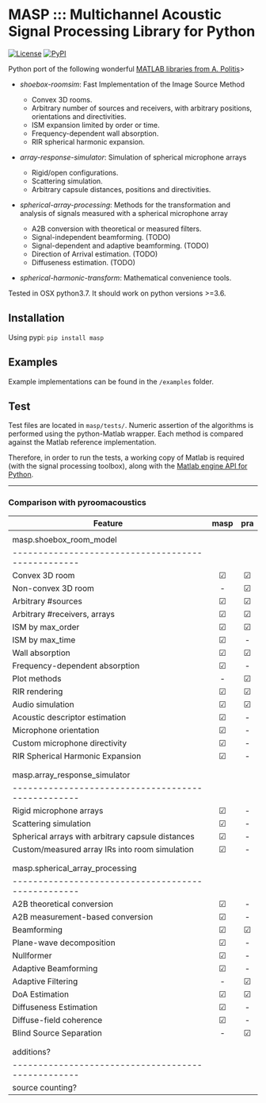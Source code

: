 # MASP ::: Multichannel Acoustic Signal Processing Library for Python

[![License](https://img.shields.io/badge/License-BSD%203--Clause-blue.svg)](https://opensource.org/licenses/BSD-3-Clause)
[![PyPI](https://img.shields.io/badge/python-3.6-blue.svg)]()


Python port of the following wonderful [MATLAB libraries from A. Politis](https://github.com/polarch/)>

* _shoebox-roomsim_: Fast Implementation of the Image Source Method 
    * Convex 3D rooms.
    * Arbitrary number of sources and receivers, with arbitrary positions, orientations and directivities.
    * ISM expansion limited by order or time.
    * Frequency-dependent wall absorption.
    * RIR spherical harmonic expansion.

* _array-response-simulator_: Simulation of spherical microphone arrays
    * Rigid/open configurations.
    * Scattering simulation.
    * Arbitrary capsule distances, positions and directivities.

* _spherical-array-processing_: Methods for the transformation and analysis of signals measured with a spherical microphone array
    * A2B conversion with theoretical or measured filters.
    * Signal-independent beamforming. (TODO)
    * Signal-dependent and adaptive beamforming. (TODO)
    * Direction of Arrival estimation. (TODO)
    * Diffuseness estimation. (TODO)
    
* _spherical-harmonic-transform_: Mathematical convenience tools.

Tested in OSX python3.7. 
It should work on python versions >=3.6. 


## Installation

Using pypi:
`pip install masp`


## Examples

Example implementations can be found in the `/examples` folder. 

## Test
Test files are located in `masp/tests/`.
Numeric assertion of the algorithms is performed using the python-Matlab wrapper.
Each method is compared against the Matlab reference implementation. 

Therefore, in order to run the tests, a working copy of Matlab is required (with the signal processing toolbox), along with the [Matlab engine API for Python](https://www.mathworks.com/help/matlab/matlab_external/install-the-matlab-engine-for-python.html).

__________________

### Comparison with pyroomacoustics


| Feature 	                                        | masp | pra |	
|---	                                            |:---: |:---:|
|                                                   |      |  	 | 
| masp.shoebox_room_model                           |      |  	 | 
| --------------------------------------------------|      |  	 | 
| Convex 3D room 	                                | ☑    | ☑ 	 | 
| Non-convex 3D room                                | -    | ☑ 	 | 
| Arbitrary #sources                                | ☑    | ☑ 	 | 
| Arbitrary #receivers, arrays                      | ☑    | ☑ 	 | 
| ISM by max_order                                  | ☑    | ☑ 	 | 
| ISM by max_time                                   | ☑    | - 	 | 
| Wall absorption                                   | ☑    | ☑ 	 | 
| Frequency-dependent absorption                    | ☑    | - 	 | 
| Plot methods                                      | -    | ☑ 	 | 
| RIR rendering                                     | ☑    | ☑ 	 | 
| Audio simulation                                  | ☑    | ☑ 	 | 
| Acoustic descriptor estimation                    | ☑    | - 	 | 
| Microphone orientation                            | ☑    | - 	 | 
| Custom microphone directivity                     | ☑    | - 	 | 
| RIR Spherical Harmonic Expansion                  | ☑    | - 	 | 
|                                                   |      |  	 | 
|                                                   |      |  	 | 
| masp.array_response_simulator                     |      |  	 | 
| --------------------------------------------------|      |  	 | 
| Rigid microphone arrays                           | ☑    | - 	 | 
| Scattering simulation                             | ☑    | - 	 | 
| Spherical arrays with arbitrary capsule distances | ☑    | - 	 | 
| Custom/measured array IRs into room simulation    | ☑    | - 	 | 
|                                                   |      |  	 | 
|                                                   |      |  	 | 
| masp.spherical_array_processing                   |      |  	 | 
| --------------------------------------------------|      |  	 | 
| A2B theoretical conversion                        | ☑    | - 	 | 
| A2B measurement-based conversion                  | ☑    | - 	 | 
| Beamforming                                       | ☑    | ☑ 	 | 
| Plane-wave decomposition                          | ☑    | - 	 | 
| Nullformer                                        | ☑    | - 	 | 
| Adaptive Beamforming                              | ☑    | - 	 | 
| Adaptive Filtering                                | -    | ☑ 	 | 
| DoA Estimation                                    | ☑    | ☑ 	 | 
| Diffuseness Estimation                            | ☑    | - 	 | 
| Diffuse-field coherence                           | ☑    | - 	 | 
| Blind Source Separation                           | -    | ☑ 	 | 
|                                                   |      |  	 | 
|                                                   |      |  	 | 
| additions?                                        |      |  	 | 
| --------------------------------------------------|      |  	 | 
| source counting?                                  |      |  	 | 
